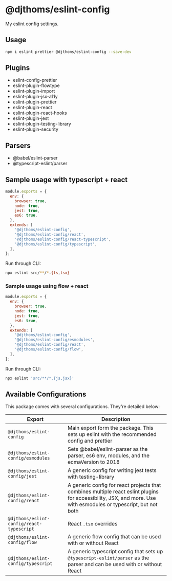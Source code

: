 # @djthoms/eslint-config

My eslint config settings.

## Usage

```sh
npm i eslint prettier @djthoms/eslint-config --save-dev
```

## Plugins

- eslint-config-prettier
- eslint-plugin-flowtype
- eslint-plugin-import
- eslint-plugin-jsx-a11y
- eslint-plugin-prettier
- eslint-plugin-react
- eslint-plugin-react-hooks
- eslint-plugin-jest
- eslint-plugin-testing-library
- eslint-plugin-security

## Parsers

- @babel/eslint-parser
- @typescript-eslint/parser

## Sample usage with typescript + react

```js
module.exports = {
  env: {
    browser: true,
    node: true,
    jest: true,
    es6: true,
  },
  extends: [
    '@djthoms/eslint-config',
    '@djthoms/eslint-config/react',
    '@djthoms/eslint-config/react-typescript',
    '@djthoms/eslint-config/typescript',
  ],
};
```

Run through CLI:

```bash
npx eslint src/**/*.{ts,tsx}
```

### Sample usage using flow + react

```js
module.exports = {
  env: {
    browser: true,
    node: true,
    jest: true,
    es6: true,
  },
  extends: [
    '@djthoms/eslint-config',
    '@djthoms/eslint-config/esmodules',
    '@djthoms/eslint-config/react',
    '@djthoms/eslint-config/flow',
  ],
};
```

Run through CLI:

```sh
npx eslint 'src/**/*.{js,jsx}'
```

## Available Configurations

This package comes with several configurations. They're detailed below:

| Export                                    | Description                                                                                                                                                      |
| ----------------------------------------- | ---------------------------------------------------------------------------------------------------------------------------------------------------------------- |
| `@djthoms/eslint-config`                  | Main export form the package. This sets up eslint with the recommended config and prettier                                                                       |
| `@djthoms/eslint-config/esmodules`        | Sets @babel/eslint-parser as the parser, es6 env, modules, and the ecmaVersion to 2018                                                                           |
| `@djthoms/eslint-config/jest`             | A generic config for writing jest tests with testing-library                                                                                                     |
| `@djthoms/eslint-config/react`            | A generic config for react projects that combines multiple react eslint plugins for accessibility, JSX, and more. Use with esmodules or typescript, but not both |
| `@djthoms/eslint-config/react-typescript` | React `.tsx` overrides                                                                                                                                           |
| `@djthoms/eslint-config/flow`             | A generic flow config that can be used with or without React                                                                                                     |
| `@djthoms/eslint-config/typescript`       | A generic typescript config that sets up `@typescript-eslint/parser` as the parser and can be used with or without React                                         |
